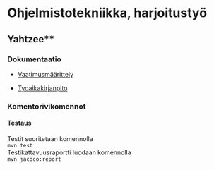 # **Ohjelmistotekniikka, harjoitustyö**
## Yahtzee**
### Dokumentaatio

* [Vaatimusmäärittely](https://github.com/Hiisable/ot-harjoitustyo/blob/master/dokumentointi/Vaatimusmaarittely.md)

* [Tyoaikakirjanpito](https://github.com/Hiisable/ot-harjoitustyo/blob/master/dokumentointi/Tuntikirjanpito.md)

### Komentorivikomennot

#### Testaus

Testit suoritetaan komennolla<br/>
`mvn test`<br/>
Testikattavuusraportti luodaan komennolla<br/>
`mvn jacoco:report`<br/>
